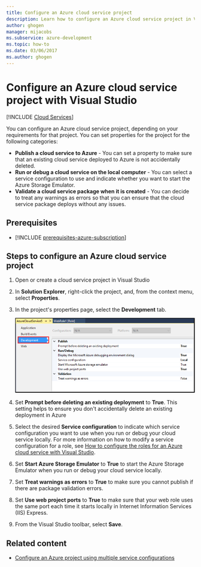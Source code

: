 ```yaml
---
title: Configure an Azure cloud service project
description: Learn how to configure an Azure cloud service project in Visual Studio, depending on your requirements for that project.
author: ghogen
manager: mijacobs
ms.subservice: azure-development
ms.topic: how-to
ms.date: 03/06/2017
ms.author: ghogen
---
```


# Configure an Azure cloud service project with Visual Studio

 [!INCLUDE [Cloud Services](./includes/cloud-services-legacy.md)]

You can configure an Azure cloud service project, depending on your requirements for that project. You can set properties for the project for the following categories:

- **Publish a cloud service to Azure** - You can set a property to make sure that an existing cloud service deployed to Azure is not accidentally deleted.
- **Run or debug a cloud service on the local computer** - You can select a service configuration to use and indicate whether you want to start the Azure Storage Emulator.
- **Validate a cloud service package when it is created** - You can decide to treat any warnings as errors so that you can ensure that the cloud service package deploys without any issues.

## Prerequisites

- [!INCLUDE [prerequisites-azure-subscription](includes/prerequisites-azure-subscription.md)]

## Steps to configure an Azure cloud service project

1. Open or create a cloud service project in Visual Studio

1. In **Solution Explorer**, right-click the project, and, from the context menu, select **Properties**.

1. In the project's properties page, select the **Development** tab.

    ![Project properties menu](./media/vs-azure-tools-configuring-an-azure-project/solution-explorer-project-properties-menu.png)

1. Set **Prompt before deleting an existing deployment** to **True**. This setting helps to ensure you don't accidentally delete an existing deployment in Azure

1. Select the desired **Service configuration** to indicate which service configuration you want to use when you run or debug your cloud service locally. For more information on how to modify a service configuration for a role, see [How to configure the roles for an Azure cloud service with Visual Studio](./vs-azure-tools-configure-roles-for-cloud-service.md).

1. Set **Start Azure Storage Emulator** to **True** to start the Azure Storage Emulator when you run or debug your cloud service locally.

1. Set **Treat warnings as errors** to **True** to make sure you cannot publish if there are package validation errors.

1. Set **Use web project ports** to **True** to make sure that your web role uses the same port each time it starts locally in Internet Information Services (IIS) Express.

1. From the Visual Studio toolbar, select **Save**.

## Related content

- [Configure an Azure project using multiple service configurations](vs-azure-tools-multiple-services-project-configurations.md)

